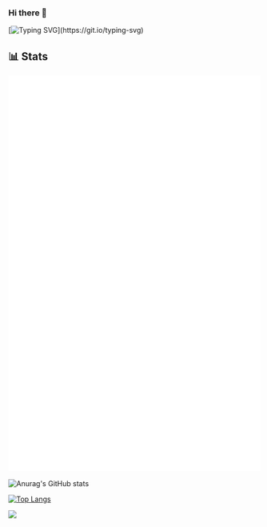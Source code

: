 ### Hi there 👋

[![Typing SVG](https://readme-typing-svg.herokuapp.com?color=1FF72F&center=true&vCenter=true&lines=Hello%2C+My+Name+Is+Moshe!)](https://git.io/typing-svg)


<!--
**moshe-coh/moshe-coh** is a ✨ _special_ ✨ repository because its `README.md` (this file) appears on your GitHub profile.

Here are some ideas to get you started:

- 🔭 I’m currently working on ...
- 🌱 I’m currently learning ...
- 👯 I’m looking to collaborate on ...
- 🤔 I’m looking for help with ...
- 💬 Ask me about ...
- 📫 How to reach me: ...
- 😄 Pronouns: ...
- ⚡ Fun fact: ...
-->

## 📊 Stats
[![Metrics](https://github.com/moshe-coh/moshe-coh/raw/main/github-metrics.svg)](https://github.com/moshe-coh)


![Anurag's GitHub stats](https://github-readme-stats.vercel.app/api?username=moshe-coh&theme=highcontrast&show_icons=true)


[![Top Langs](https://github-readme-stats.vercel.app/api/top-langs/?username=moshe-coh)](https://github.com/anuraghazra/github-readme-stats)

![](https://komarev.com/ghpvc/?username=moshe-coh)
